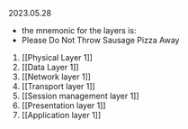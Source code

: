 2023.05.28


- the mnemonic for the layers is:
- Please Do Not Throw Sausage Pizza Away


1. [[Physical Layer 1]]
2. [[Data Layer 1]]
3. [[Network layer 1]]
4. [[Transport layer 1]]
5. [[Session management layer 1]]
6. [[Presentation layer 1]]
7. [[Application layer 1]]
